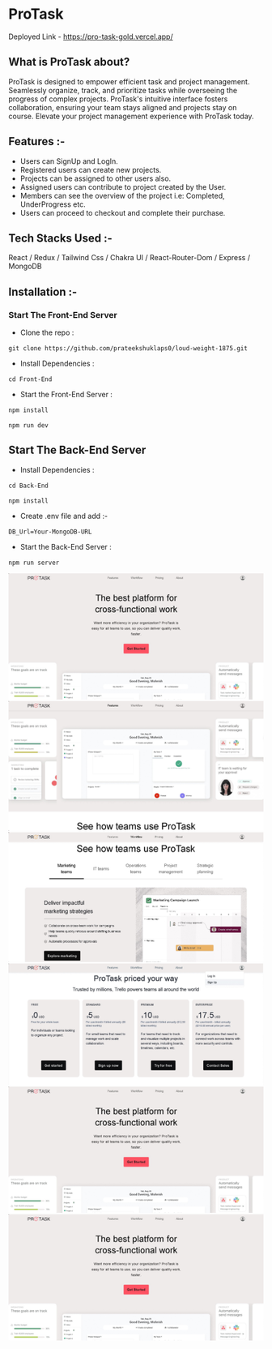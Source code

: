 # ProTask

Deployed Link - https://pro-task-gold.vercel.app/

## What is ProTask about?

ProTask is designed to empower efficient task and project management. Seamlessly organize, track, and prioritize tasks while overseeing the progress of complex projects. ProTask's intuitive interface fosters collaboration, ensuring your team stays aligned and projects stay on course. Elevate your project management experience with ProTask today.

## Features :-

- Users can SignUp and LogIn.
- Registered users can create new projects.
- Projects can be assigned to other users also.
- Assigned users can contribute to project created by the User.
- Members can see the overview of the project i.e: Completed, UnderProgress etc.
- Users can proceed to checkout and complete their purchase.


## Tech Stacks Used :-

React / Redux / Tailwind Css / Chakra UI / React-Router-Dom / Express / MongoDB 

## Installation :-

### Start The Front-End Server

- Clone the repo :
```
git clone https://github.com/prateekshuklaps0/loud-weight-1875.git
```
- Install Dependencies :
```
cd Front-End
```
- Start the Front-End Server :
```
npm install
```

```
npm run dev
```

## Start The Back-End Server
- Install Dependencies :
```
cd Back-End
```
```
npm install
```
- Create .env file and add :-
```
DB_Url=Your-MongoDB-URL
```
- Start the Back-End Server :
```
npm run server
```

![Landing Normal](./PageImages/LandingNormal.jpg)
![Landing Features](./PageImages/LandingFeatures.jpg)
![Landing Workflow](./PageImages/LandingWorkflow.jpg)
![Landing Price](./PageImages/LandingPrice.jpg)
![Landing Normal](./PageImages/LandingNormal.jpg)
![Landing Normal](./PageImages/LandingNormal.jpg)





